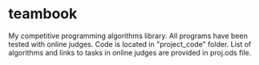 # teambook
My competitive programming algorithms library.
All programs have been tested with online judges.
Code is located in "project_code" folder.
List of algorithms and links to tasks in online judges are provided in proj.ods file.
